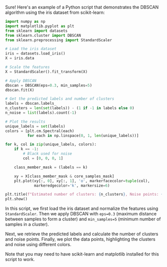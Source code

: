 Sure! Here's an example of a Python script that demonstrates the DBSCAN algorithm using the iris dataset from scikit-learn:

```python
import numpy as np
import matplotlib.pyplot as plt
from sklearn import datasets
from sklearn.cluster import DBSCAN
from sklearn.preprocessing import StandardScaler

# Load the iris dataset
iris = datasets.load_iris()
X = iris.data

# Scale the features
X = StandardScaler().fit_transform(X)

# Apply DBSCAN
dbscan = DBSCAN(eps=0.3, min_samples=5)
dbscan.fit(X)

# Get the predicted labels and number of clusters
labels = dbscan.labels_
n_clusters = len(set(labels)) - (1 if -1 in labels else 0)
n_noise = list(labels).count(-1)

# Plot the results
unique_labels = set(labels)
colors = [plt.cm.Spectral(each)
          for each in np.linspace(0, 1, len(unique_labels))]

for k, col in zip(unique_labels, colors):
    if k == -1:
        # Black used for noise
        col = [0, 0, 0, 1]

    class_member_mask = (labels == k)

    xy = X[class_member_mask & core_samples_mask]
    plt.plot(xy[:, 0], xy[:, 1], 'o', markerfacecolor=tuple(col),
             markeredgecolor='k', markersize=6)

plt.title(f"Estimated number of clusters: {n_clusters}, Noise points: {n_noise}")
plt.show()
```

In this script, we first load the iris dataset and normalize the features using `StandardScaler`. Then we apply DBSCAN with `eps=0.3` (maximum distance between samples to form a cluster) and `min_samples=5` (minimum number of samples in a cluster).

Next, we retrieve the predicted labels and calculate the number of clusters and noise points. Finally, we plot the data points, highlighting the clusters and noise using different colors.

Note that you may need to have scikit-learn and matplotlib installed for this script to work.